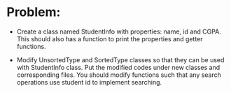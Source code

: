 # Problem:

- Create a class named StudentInfo with properties: name, id and CGPA. This should also has a function to print the properties and getter functions. 

- Modify UnsortedType and SortedType classes so that they can be used with StudentInfo class. Put the modified codes under new classes and corresponding files. You should modify functions such that any search operations use student id to implement searching.